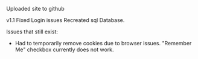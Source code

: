 Uploaded site to github

v1.1
Fixed Login issues
Recreated sql Database.

Issues that still exist:
  
  - Had to temporarily remove cookies due to browser issues. "Remember Me" checkbox currently does not work.
